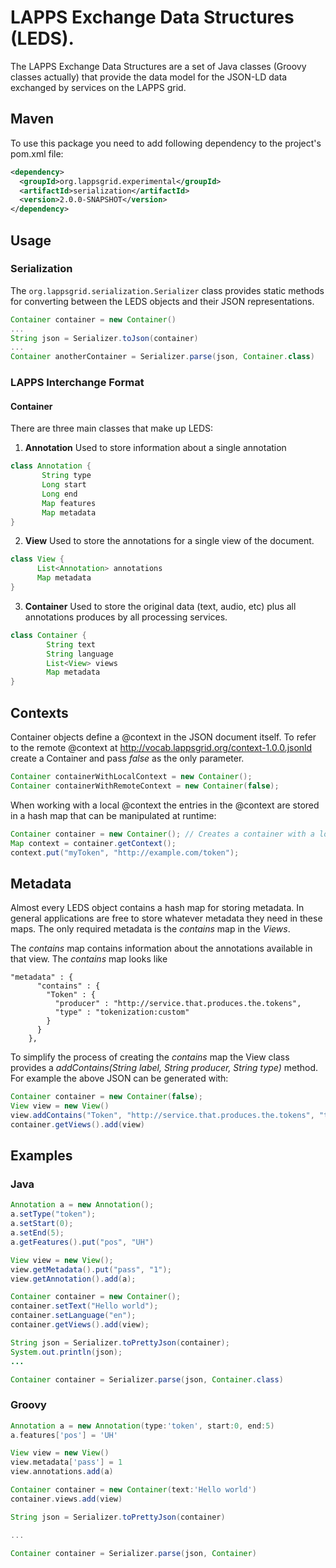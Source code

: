 LAPPS Exchange Data Structures (LEDS).
======================================

The LAPPS Exchange Data Structures are a set of Java classes (Groovy classes
actually) that provide the data model for the JSON-LD data exchanged by services on the
LAPPS grid. 

## Maven

To use this package you need to add following dependency to the project's pom.xml file:

```xml
<dependency>
  <groupId>org.lappsgrid.experimental</groupId>
  <artifactId>serialization</artifactId>
  <version>2.0.0-SNAPSHOT</version>
</dependency>
```

## Usage

### Serialization

The `org.lappsgrid.serialization.Serializer` class provides static methods for converting
between the LEDS objects and their JSON representations.

```groovy
Container container = new Container()
...
String json = Serializer.toJson(container)
...
Container anotherContainer = Serializer.parse(json, Container.class)
```

### LAPPS Interchange Format

#### Container


There are three main classes that make up LEDS:

1. **Annotation** Used to store information about a single annotation
```groovy
class Annotation {
       String type
       Long start
       Long end
       Map features
       Map metadata
}
```

2. **View** Used to store the annotations for a single view of the document.
```groovy
class View {
      List<Annotation> annotations
      Map metadata
}
```

3. **Container** Used to store the original data (text, audio, etc) plus all annotations produces by all
processing services.
```groovy
class Container {
        String text
        String language
        List<View> views
        Map metadata
}
```

## Contexts

Container objects define a @context in the JSON document itself.  To refer to the remote @context at http://vocab.lappsgrid.org/context-1.0.0.jsonld create a Container and pass _false_ as the only parameter.

```java
Container containerWithLocalContext = new Container();
Container containerWithRemoteContext = new Container(false);
```

When working with a local @context the entries in the @context are stored in a hash map that can be manipulated at runtime:

```java
Container container = new Container(); // Creates a container with a local @context object.
Map context = container.getContext();
context.put("myToken", "http://example.com/token");
```

## Metadata

Almost every LEDS object contains a hash map for storing metadata.  In general applications are
free to store whatever metadata they need in these maps.  The only required metadata
is the _contains_ map in the _Views_.

The _contains_ map contains information about the annotations available in that
view.  The _contains_
map looks like

```
"metadata" : {
      "contains" : {
        "Token" : {
          "producer" : "http://service.that.produces.the.tokens",
          "type" : "tokenization:custom"
        }
      }
    },
```

To simplify the process of creating the _contains_ map the View class
provides a _addContains(String label, String producer, String type)_ method. For
 example the above JSON can be generated with:

```java
Container container = new Container(false);
View view = new View()
view.addContains("Token", "http://service.that.produces.the.tokens", "tokenization:custom");
container.getViews().add(view)
```

## Examples

### Java

```java
Annotation a = new Annotation();
a.setType("token");
a.setStart(0);
a.setEnd(5);
a.getFeatures().put("pos", "UH")

View view = new View();
view.getMetadata().put("pass", "1");
view.getAnnotation().add(a);

Container container = new Container();
container.setText("Hello world");
container.setLanguage("en");
container.getViews().add(view);

String json = Serializer.toPrettyJson(container);
System.out.println(json);
...

Container container = Serializer.parse(json, Container.class)
```

### Groovy
```groovy
Annotation a = new Annotation(type:'token', start:0, end:5)
a.features['pos'] = 'UH'

View view = new View()
view.metadata['pass'] = 1
view.annotations.add(a)

Container container = new Container(text:'Hello world')
container.views.add(view)

String json = Serializer.toPrettyJson(container)

...

Container container = Serializer.parse(json, Container)
```
